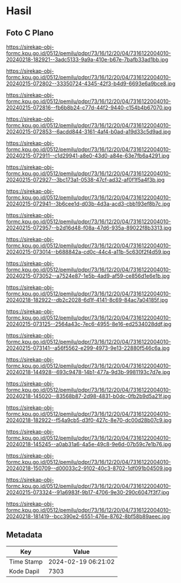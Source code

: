 # Hasil

## Foto C Plano

https://sirekap-obj-formc.kpu.go.id/0512/pemilu/pdpr/73/16/12/20/04/7316122004010-20240218-182921--3adc5133-9a9a-410e-b67e-7bafb33ad1bb.jpg

https://sirekap-obj-formc.kpu.go.id/0512/pemilu/pdpr/73/16/12/20/04/7316122004010-20240215-072802--33350724-4345-42f3-b4d9-6693e6a9bce8.jpg

https://sirekap-obj-formc.kpu.go.id/0512/pemilu/pdpr/73/16/12/20/04/7316122004010-20240215-072816--fb6b8b24-c77d-44f2-9440-c154b4b67070.jpg

https://sirekap-obj-formc.kpu.go.id/0512/pemilu/pdpr/73/16/12/20/04/7316122004010-20240215-072853--6acdd844-3161-4af4-b0ad-a19d33c5d9ad.jpg

https://sirekap-obj-formc.kpu.go.id/0512/pemilu/pdpr/73/16/12/20/04/7316122004010-20240215-072911--c1d29941-a8e0-43d0-a84e-63e7fb6a4291.jpg

https://sirekap-obj-formc.kpu.go.id/0512/pemilu/pdpr/73/16/12/20/04/7316122004010-20240215-072927--3bc173a1-0538-47cf-ad32-af0f1f5a4f3b.jpg

https://sirekap-obj-formc.kpu.go.id/0512/pemilu/pdpr/73/16/12/20/04/7316122004010-20240215-072941--3b6cee1d-d03b-4d3a-acd3-cbb193ef8b7c.jpg

https://sirekap-obj-formc.kpu.go.id/0512/pemilu/pdpr/73/16/12/20/04/7316122004010-20240215-072957--b2d16d48-f08a-47d6-935a-89022f8b3313.jpg

https://sirekap-obj-formc.kpu.go.id/0512/pemilu/pdpr/73/16/12/20/04/7316122004010-20240215-073014--b688842a-cd0c-44c4-a11b-5c630f2f4d59.jpg

https://sirekap-obj-formc.kpu.go.id/0512/pemilu/pdpr/73/16/12/20/04/7316122004010-20240215-073052--a7524e87-1e5b-4ad9-af59-ce856d1e6e1b.jpg

https://sirekap-obj-formc.kpu.go.id/0512/pemilu/pdpr/73/16/12/20/04/7316122004010-20240218-182922--db2c2028-6d1f-4141-8c69-84ac7a04185f.jpg

https://sirekap-obj-formc.kpu.go.id/0512/pemilu/pdpr/73/16/12/20/04/7316122004010-20240215-073125--2564a43c-7ec6-4955-8e16-ed2534028ddf.jpg

https://sirekap-obj-formc.kpu.go.id/0512/pemilu/pdpr/73/16/12/20/04/7316122004010-20240215-073141--a56f5562-e299-4973-9e13-22880f546c6a.jpg

https://sirekap-obj-formc.kpu.go.id/0512/pemilu/pdpr/73/16/12/20/04/7316122004010-20240218-144928--693c9478-14b1-477a-9d3b-9981193c7d7e.jpg

https://sirekap-obj-formc.kpu.go.id/0512/pemilu/pdpr/73/16/12/20/04/7316122004010-20240218-145020--83568b87-2d98-4831-b0dc-0fb2b9d5a21f.jpg

https://sirekap-obj-formc.kpu.go.id/0512/pemilu/pdpr/73/16/12/20/04/7316122004010-20240218-182922--f54a9cb5-d3f0-427c-8e70-dc00d28b07c9.jpg

https://sirekap-obj-formc.kpu.go.id/0512/pemilu/pdpr/73/16/12/20/04/7316122004010-20240218-145245--a0ab31a6-4a5e-49c8-9e6d-07b59c7e1b76.jpg

https://sirekap-obj-formc.kpu.go.id/0512/pemilu/pdpr/73/16/12/20/04/7316122004010-20240218-150709--d00033c2-9102-40c3-8702-1df091b04509.jpg

https://sirekap-obj-formc.kpu.go.id/0512/pemilu/pdpr/73/16/12/20/04/7316122004010-20240215-073324--91a6983f-9b17-4706-9e30-290c6047f3f7.jpg

https://sirekap-obj-formc.kpu.go.id/0512/pemilu/pdpr/73/16/12/20/04/7316122004010-20240218-181419--bcc390e2-6551-476e-8762-8bf58b89aeec.jpg


## Metadata

| Key        | Value               |
| ---------- | ------------------- |
| Time Stamp | 2024-02-19 06:21:02 |
| Kode Dapil | 7303                |




